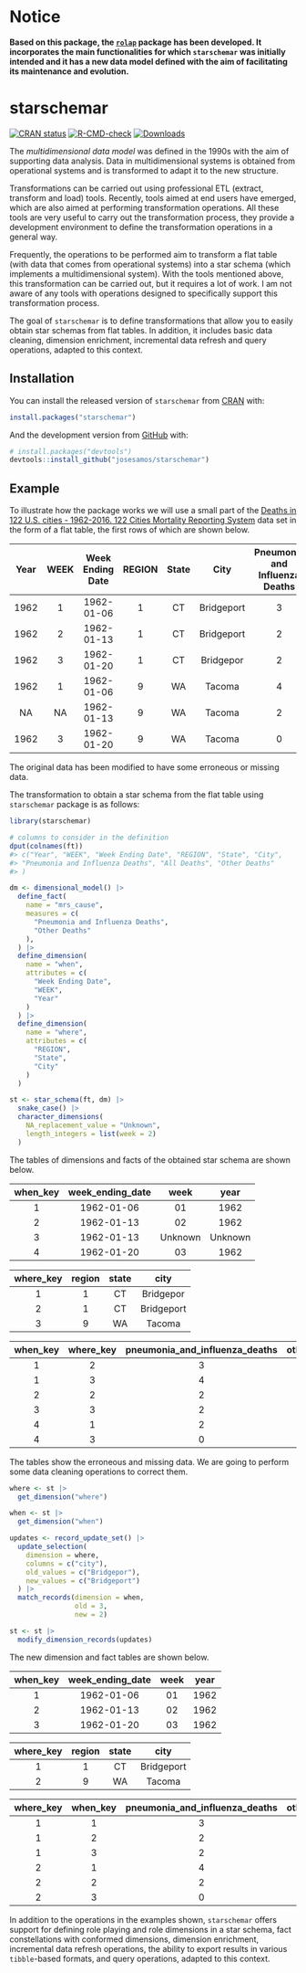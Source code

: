 
<!-- README.md is generated from README.Rmd. Please edit that file -->

# Notice

**Based on this package, the
[`rolap`](https://CRAN.R-project.org/package=rolap) package has been
developed. It incorporates the main functionalities for which
`starschemar` was initially intended and it has a new data model defined
with the aim of facilitating its maintenance and evolution.**

# starschemar

<!-- badges: start -->

[![CRAN
status](https://www.r-pkg.org/badges/version/starschemar)](https://CRAN.R-project.org/package=starschemar)
[![R-CMD-check](https://github.com/josesamos/starschemar/actions/workflows/R-CMD-check.yaml/badge.svg)](https://github.com/josesamos/starschemar/actions/workflows/R-CMD-check.yaml)
[![Downloads](http://cranlogs.r-pkg.org/badges/starschemar?color=brightgreen)](http://www.r-pkg.org/pkg/starschemar)
<!-- badges: end -->

The *multidimensional data model* was defined in the 1990s with the aim
of supporting data analysis. Data in multidimensional systems is
obtained from operational systems and is transformed to adapt it to the
new structure.

Transformations can be carried out using professional ETL (extract,
transform and load) tools. Recently, tools aimed at end users have
emerged, which are also aimed at performing transformation operations.
All these tools are very useful to carry out the transformation process,
they provide a development environment to define the transformation
operations in a general way.

Frequently, the operations to be performed aim to transform a flat table
(with data that comes from operational systems) into a star schema
(which implements a multidimensional system). With the tools mentioned
above, this transformation can be carried out, but it requires a lot of
work. I am not aware of any tools with operations designed to
specifically support this transformation process.

The goal of `starschemar` is to define transformations that allow you to
easily obtain star schemas from flat tables. In addition, it includes
basic data cleaning, dimension enrichment, incremental data refresh and
query operations, adapted to this context.

## Installation

You can install the released version of `starschemar` from
[CRAN](https://CRAN.R-project.org) with:

``` r
install.packages("starschemar")
```

And the development version from [GitHub](https://github.com/) with:

``` r
# install.packages("devtools")
devtools::install_github("josesamos/starschemar")
```

## Example

To illustrate how the package works we will use a small part of the
[Deaths in 122 U.S. cities - 1962-2016. 122 Cities Mortality Reporting
System](https://catalog.data.gov/dataset/deaths-in-122-u-s-cities-1962-2016-122-cities-mortality-reporting-system)
data set in the form of a flat table, the first rows of which are shown
below.

| Year | WEEK | Week Ending Date | REGION | State |    City    | Pneumonia and Influenza Deaths | All Deaths | Other Deaths |
|:----:|:----:|:----------------:|:------:|:-----:|:----------:|:------------------------------:|:----------:|:------------:|
| 1962 |  1   |    1962-01-06    |   1    |  CT   | Bridgeport |               3                |     46     |      43      |
| 1962 |  2   |    1962-01-13    |   1    |  CT   | Bridgeport |               2                |     43     |      41      |
| 1962 |  3   |    1962-01-20    |   1    |  CT   | Bridgepor  |               2                |     40     |      38      |
| 1962 |  1   |    1962-01-06    |   9    |  WA   |   Tacoma   |               4                |     50     |      46      |
|  NA  |  NA  |    1962-01-13    |   9    |  WA   |   Tacoma   |               2                |     45     |      43      |
| 1962 |  3   |    1962-01-20    |   9    |  WA   |   Tacoma   |               0                |     39     |      39      |

The original data has been modified to have some erroneous or missing
data.

The transformation to obtain a star schema from the flat table using
`starschemar` package is as follows:

``` r
library(starschemar)

# columns to consider in the definition
dput(colnames(ft))
#> c("Year", "WEEK", "Week Ending Date", "REGION", "State", "City", 
#> "Pneumonia and Influenza Deaths", "All Deaths", "Other Deaths"
#> )

dm <- dimensional_model() |>
  define_fact(
    name = "mrs_cause",
    measures = c(
      "Pneumonia and Influenza Deaths",
      "Other Deaths"
    ),
  ) |>
  define_dimension(
    name = "when",
    attributes = c(
      "Week Ending Date",
      "WEEK",
      "Year"
    )
  ) |>
  define_dimension(
    name = "where",
    attributes = c(
      "REGION",
      "State",
      "City"
    )
  )

st <- star_schema(ft, dm) |>
  snake_case() |>
  character_dimensions(
    NA_replacement_value = "Unknown",
    length_integers = list(week = 2)
  )
```

The tables of dimensions and facts of the obtained star schema are shown
below.

| when_key | week_ending_date |  week   |  year   |
|:--------:|:----------------:|:-------:|:-------:|
|    1     |    1962-01-06    |   01    |  1962   |
|    2     |    1962-01-13    |   02    |  1962   |
|    3     |    1962-01-13    | Unknown | Unknown |
|    4     |    1962-01-20    |   03    |  1962   |

| where_key | region | state |    city    |
|:---------:|:------:|:-----:|:----------:|
|     1     |   1    |  CT   | Bridgepor  |
|     2     |   1    |  CT   | Bridgeport |
|     3     |   9    |  WA   |   Tacoma   |

| when_key | where_key | pneumonia_and_influenza_deaths | other_deaths | nrow_agg |
|:--------:|:---------:|:------------------------------:|:------------:|:--------:|
|    1     |     2     |               3                |      43      |    1     |
|    1     |     3     |               4                |      46      |    1     |
|    2     |     2     |               2                |      41      |    1     |
|    3     |     3     |               2                |      43      |    1     |
|    4     |     1     |               2                |      38      |    1     |
|    4     |     3     |               0                |      39      |    1     |

The tables show the erroneous and missing data. We are going to perform
some data cleaning operations to correct them.

``` r
where <- st |>
  get_dimension("where")

when <- st |>
  get_dimension("when")

updates <- record_update_set() |>
  update_selection(
    dimension = where,
    columns = c("city"),
    old_values = c("Bridgepor"),
    new_values = c("Bridgeport")
  ) |>
  match_records(dimension = when,
                old = 3,
                new = 2)

st <- st |>
  modify_dimension_records(updates)
```

The new dimension and fact tables are shown below.

| when_key | week_ending_date | week | year |
|:--------:|:----------------:|:----:|:----:|
|    1     |    1962-01-06    |  01  | 1962 |
|    2     |    1962-01-13    |  02  | 1962 |
|    3     |    1962-01-20    |  03  | 1962 |

| where_key | region | state |    city    |
|:---------:|:------:|:-----:|:----------:|
|     1     |   1    |  CT   | Bridgeport |
|     2     |   9    |  WA   |   Tacoma   |

| where_key | when_key | pneumonia_and_influenza_deaths | other_deaths | nrow_agg |
|:---------:|:--------:|:------------------------------:|:------------:|:--------:|
|     1     |    1     |               3                |      43      |    1     |
|     1     |    2     |               2                |      41      |    1     |
|     1     |    3     |               2                |      38      |    1     |
|     2     |    1     |               4                |      46      |    1     |
|     2     |    2     |               2                |      43      |    1     |
|     2     |    3     |               0                |      39      |    1     |

In addition to the operations in the examples shown, `starschemar`
offers support for defining role playing and role dimensions in a star
schema, fact constellations with conformed dimensions, dimension
enrichment, incremental data refresh operations, the ability to export
results in various `tibble`-based formats, and query operations, adapted
to this context.

